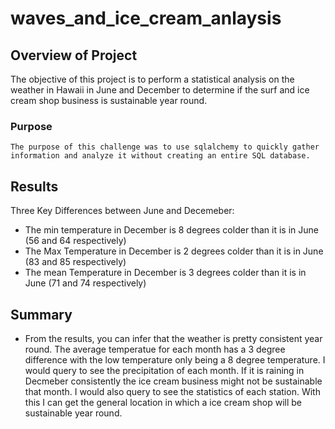 # waves_and_ice_cream_anlaysis

## Overview of Project
 The objective of this project is to perform a statistical analysis on the weather in Hawaii in June and December to determine if the surf and ice cream shop business is sustainable year round. 
### Purpose
    The purpose of this challenge was to use sqlalchemy to quickly gather information and analyze it without creating an entire SQL database. 

 
## Results 
Three Key Differences between June and Decemeber:
- The min temperature in December is 8 degrees colder than it is in June (56 and 64 respectively)
-  The Max Temperature in December is 2 degrees colder than it is in June (83 and 85 respectively)
- The mean Temperature in December is 3 degrees colder than it is in June (71 and 74 respectively)

## Summary 
- From the results, you can infer that the weather is pretty consistent year round. The average temperatue for each month has a 3 degree difference with the low temperature only being a 8 degree temperature. I would query to see the precipitation of each month. If it is raining in Decmeber consistently the ice cream business might not be sustainable that month. I would also query to see the statistics of each station. With this I can get the general location in which a ice cream shop will be sustainable year round.
